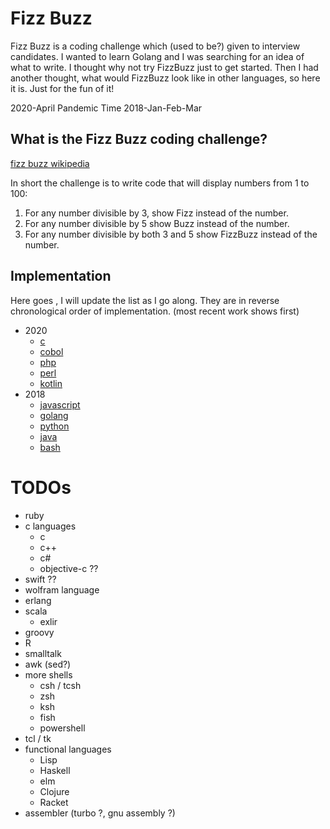 # Fizz Buzz

Fizz Buzz is a coding challenge which (used to be?) given to
interview candidates.   I wanted to learn Golang and I was searching
for an idea of what to write.  I thought why not try FizzBuzz just to get started.
Then I had another thought, what would FizzBuzz look like in
other languages, so here it is.   Just for the fun of it! 

2020-April Pandemic Time
2018-Jan-Feb-Mar

## What is the Fizz Buzz coding challenge?
[fizz buzz wikipedia](https://en.wikipedia.org/wiki/Fizz_buzz)

In short the challenge is to write code that will display numbers from 1 to 100:   
1. For any number divisible by 3, show Fizz instead of the number.  
2. For any number divisible by 5 show Buzz instead of the number.   
3. For any number divisible by both 3 and 5 show FizzBuzz instead of the number.

## Implementation
Here goes , I will update the list as I go along.  They are in reverse chronological order of implementation.  (most recent work shows first)

* 2020
    - [c](c)  
    - [cobol](cobol)  
    - [php](php)  
    - [perl](perl) 
    - [kotlin](kotlin) 
* 2018
    - [javascript](javascript)  
    - [golang](golang)  
    - [python](python)  
    - [java](java)   
    - [bash](bash)  
# TODOs
* ruby
* c languages 
    - c
    - c++
    - c#
    - objective-c ??
* swift ??
* wolfram language
* erlang
* scala
    - exlir
* groovy
* R
* smalltalk
* awk (sed?)
* more shells
    - csh / tcsh
    - zsh
    - ksh
    - fish
    - powershell
* tcl / tk
* functional languages
    - Lisp
    - Haskell
    - elm
    - Clojure
    - Racket
* assembler (turbo ?, gnu assembly ?)
